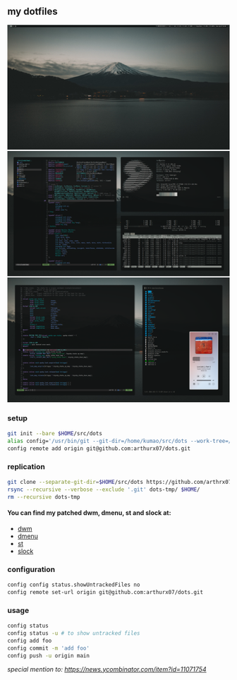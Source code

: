 ## my dotfiles
<img src="https://github.com/arthurx07/dots/blob/main/src/dots/empty.png">
<img src="https://github.com/arthurx07/dots/blob/main/src/dots/coding.png">
<img src="https://github.com/arthurx07/dots/blob/main/src/dots/music.png">

### setup

```sh
git init --bare $HOME/src/dots
alias config='/usr/bin/git --git-dir=/home/kumao/src/dots --work-tree=/home/kumao'
config remote add origin git@github.com:arthurx07/dots.git
```

### replication

```sh
git clone --separate-git-dir=$HOME/src/dots https://github.com/arthrx07/dots.git dots-tmp
rsync --recursive --verbose --exclude '.git' dots-tmp/ $HOME/
rm --recursive dots-tmp
```
#### You can find my patched dwm, dmenu, st and slock at:
* [dwm](https://github.com/arthurx07/dwm)
* [dmenu](https://github.com/arthurx07/dmenu)
* [st](https://github.com/arthurx07/st)
* [slock](https://github.com/arthurx07/slock)

### configuration

```sh
config config status.showUntrackedFiles no
config remote set-url origin git@github.com:arthurx07/dots.git
```

### usage

```sh
config status
config status -u # to show untracked files
config add foo
config commit -m 'add foo'
config push -u origin main
```

_special mention to: https://news.ycombinator.com/item?id=11071754_
